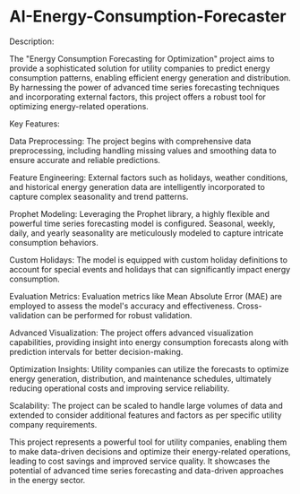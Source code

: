 # AI-Energy-Consumption-Forecaster
Description:

The "Energy Consumption Forecasting for Optimization" project aims to provide a sophisticated solution for utility companies to predict energy consumption patterns, enabling efficient energy generation and distribution. By harnessing the power of advanced time series forecasting techniques and incorporating external factors, this project offers a robust tool for optimizing energy-related operations.

Key Features:

Data Preprocessing: The project begins with comprehensive data preprocessing, including handling missing values and smoothing data to ensure accurate and reliable predictions.

Feature Engineering: External factors such as holidays, weather conditions, and historical energy generation data are intelligently incorporated to capture complex seasonality and trend patterns.

Prophet Modeling: Leveraging the Prophet library, a highly flexible and powerful time series forecasting model is configured. Seasonal, weekly, daily, and yearly seasonality are meticulously modeled to capture intricate consumption behaviors.

Custom Holidays: The model is equipped with custom holiday definitions to account for special events and holidays that can significantly impact energy consumption.

Evaluation Metrics: Evaluation metrics like Mean Absolute Error (MAE) are employed to assess the model's accuracy and effectiveness. Cross-validation can be performed for robust validation.

Advanced Visualization: The project offers advanced visualization capabilities, providing insight into energy consumption forecasts along with prediction intervals for better decision-making.

Optimization Insights: Utility companies can utilize the forecasts to optimize energy generation, distribution, and maintenance schedules, ultimately reducing operational costs and improving service reliability.

Scalability: The project can be scaled to handle large volumes of data and extended to consider additional features and factors as per specific utility company requirements.

This project represents a powerful tool for utility companies, enabling them to make data-driven decisions and optimize their energy-related operations, leading to cost savings and improved service quality. It showcases the potential of advanced time series forecasting and data-driven approaches in the energy sector.
